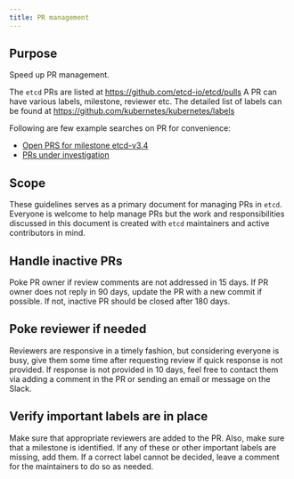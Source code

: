 ```yaml
---
title: PR management
---
```


## Purpose

Speed up PR management.

The `etcd` PRs are listed at https://github.com/etcd-io/etcd/pulls
A PR can have various labels, milestone, reviewer etc. The detailed list of labels can be found at
https://github.com/kubernetes/kubernetes/labels

Following are few example searches on PR for convenience:
* [Open PRS for milestone etcd-v3.4](https://github.com/etcd-io/etcd/pulls?utf8=%E2%9C%93&q=is%3Apr+is%3Aopen+milestone%3Aetcd-v3.4)
* [PRs under investigation](https://github.com/etcd-io/etcd/labels/Investigating)

## Scope

These guidelines serves as a primary document for managing PRs in `etcd`. Everyone is welcome to help manage PRs but the work and responsibilities discussed in this document is created with `etcd` maintainers and active contributors in mind.

## Handle inactive PRs
Poke PR owner if review comments are not addressed in 15 days. If PR owner does not reply in 90 days, update the PR with a new commit if possible. If not, inactive PR should be closed after 180 days.

## Poke reviewer if needed

Reviewers are responsive in a timely fashion, but considering everyone is busy, give them some time after requesting review if quick response is not provided. If response is not provided in 10 days, feel free to contact them via adding a comment in the PR or sending an email or message on the Slack.

## Verify important labels are in place

Make sure that appropriate reviewers are added to the PR. Also, make sure that a milestone is identified. If any of these or other important labels are missing, add them. If a correct label cannot be decided, leave a comment for the maintainers to do so as needed.
